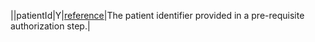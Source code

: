 ||patientId|Y|[reference](http://hl7.org/fhir/DSTU2/search.html#reference)|The patient identifier provided in a pre-requisite authorization step.|
